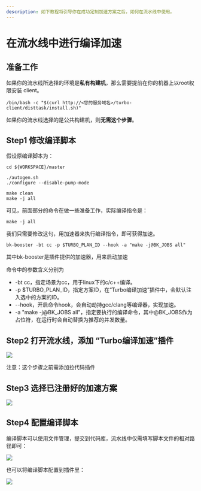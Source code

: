 ```yaml
---
description: 如下教程将引导你在成功定制加速方案之后，如何在流水线中使用。
---
```


# 在流水线中进行编译加速

##  准备工作

如果你的流水线所选择的环境是**私有构建机**，那么需要提前在你的机器上以root权限安装 client。

```text
/bin/bash -c "$(curl http://<您的服务域名>/turbo-client/disttask/install.sh)"
```

 如果你的流水线选择的是公共构建机，则**无需这个步骤**。

## Step1 修改编译脚本

假设原编译脚本为：

```text
cd ${WORKSPACE}/master

./autogen.sh
./configure --disable-pump-mode

make clean
make -j all
```

可见，前面部分的命令在做一些准备工作，实际编译指令是：

```text
make -j all
```

我们只需要修改这句，用加速器来执行编译指令，即可获得加速。

```text
bk-booster -bt cc -p $TURBO_PLAN_ID --hook -a "make -j@BK_JOBS all"
```

其中bk-booster是插件提供的加速器，用来启动加速

命令中的参数含义分别为

* -bt cc，指定场景为cc，用于linux下的c/c++编译。
* -p $TURBO\_PLAN\_ID，指定方案ID，在“Turbo编译加速”插件中，会默认注入选中的方案的ID。
* --hook，开启命令hook，会自动劫持gcc/clang等编译器，实现加速。
* -a "make -j@BK\_JOBS all"，指定要执行的编译命令，其中@BK\_JOBS作为占位符，在运行时会自动替换为推荐的并发数量。

## Step2 打开流水线，添加 “**Turbo编译加速**”插件

![](../../../.gitbook/assets/image%20%2867%29.png)

注意：这个步骤之前需添加拉代码插件

## Step3 选择已注册好的加速方案

![](../../../.gitbook/assets/image%20%2860%29.png)

## Step4 配置编译脚本

编译脚本可以使用文件管理，提交到代码库，流水线中仅需填写脚本文件的相对路径即可：

![](../../../.gitbook/assets/image%20%2861%29.png)

也可以将编译脚本配置到插件里：

![](../../../.gitbook/assets/image%20%2856%29.png)



